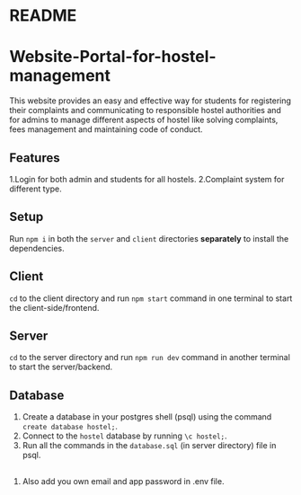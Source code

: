 # README

# Website-Portal-for-hostel-management

This website provides an easy and effective way for students for registering their complaints and communicating to responsible hostel authorities and for admins to manage different aspects of hostel like solving complaints, fees management and maintaining code of conduct.

## Features

1.Login for both admin and students for all hostels.
2.Complaint system for different type.

## Setup

Run `npm i` in both the `server` and `client` directories **separately** to install the dependencies.

## Client

`cd` to the client directory and run `npm start` command in one terminal to start the client-side/frontend.

## Server

`cd` to the server directory and run `npm run dev` command in another terminal to start the server/backend.

## Database

1. Create a database in your postgres shell (psql) using the command `create database hostel;`.
2. Connect to the `hostel` database by running `\c hostel;`.
3. Run all the commands in the `database.sql` (in server directory) file in psql.

##

1. Also add you own email and app password in .env file.
